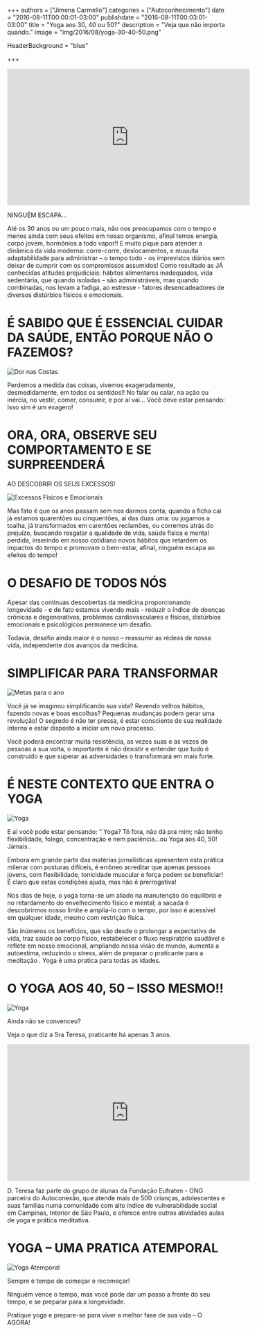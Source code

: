 +++
authors = ["Jimena Carmello"]
categories = ["Autoconhecimento"]
date = "2016-08-11T00:00:01-03:00"
publishdate = "2016-08-11T00:03:01-03:00"
title = "Yoga aos 30, 40 ou 50?"
description = "Veja que não importa quando."
image = "img/2016/08/yoga-30-40-50.png"

HeaderBackground = "blue"

+++


<iframe width="560" height="315" src="https://www.youtube.com/embed/iK_Grtk-Ej0" frameborder="0" allowfullscreen></iframe>


NINGUÉM ESCAPA...

Até os 30 anos ou um pouco mais, não nos preocupamos com o tempo e menos ainda com seus efeitos em nosso organismo, afinal temos energia, corpo jovem, hormônios a todo vapor!! E muito pique para atender a dinâmica da vida moderna: corre-corre, deslocamentos, e muuuita adaptabilidade para administrar – o tempo todo - os imprevistos diários sem deixar de cumprir com os compromissos assumidos! Como resultado as JÁ conhecidas atitudes prejudiciais: hábitos alimentares inadequados, vida sedentária, que quando isoladas – são administráveis, mas quando combinadas, nos levam a fadiga, ao estresse - fatores desencadeadores de diversos distúrbios físicos e emocionais.

# É SABIDO QUE É ESSENCIAL CUIDAR DA SAÚDE, ENTÃO PORQUE NÃO O FAZEMOS?

![Dor nas Costas](https://s3-sa-east-1.amazonaws.com/blog.autoconexao.org.br/img/2016/08/dor-nas-costas.jpg)


Perdemos a medida das coisas, vivemos exageradamente, desmedidamente, em todos os sentidos!! No falar ou calar, na ação ou inércia, no vestir,  comer, consumir, e por aí vai...
Você deve estar pensando: Isso sim é um exagero!

# ORA, ORA, OBSERVE SEU COMPORTAMENTO E SE SURPREENDERÁ
AO DESCOBRIR OS SEUS EXCESSOS!

![Excessos Físicos e Emocionais](https://s3-sa-east-1.amazonaws.com/blog.autoconexao.org.br/img/2016/08/sem-controle.jpg)

Mas fato é que os anos passam sem nos darmos conta; quando a ficha cai já estamos quarentões ou cinquentões, aí das duas uma: ou jogamos a toalha, já transformados em carentões reclamões, ou corremos atrás do prejuízo, buscando resgatar a qualidade de vida, saúde física e mental perdida, inserindo em nosso cotidiano novos hábitos que retardem os impactos do tempo e promovam o bem-estar, afinal, ninguém escapa ao efeitos do tempo!

# O DESAFIO DE TODOS NÓS

Apesar das contínuas descobertas da medicina proporcionando longevidade - e de fato estamos vivendo mais - reduzir o índice de doenças crônicas e degenerativas, problemas cardiovasculares e físicos, distúrbios emocionais e psicológicos permanece um desafio.

Todavia, desafio ainda maior é o nosso – reassumir as rédeas de nossa vida, independente dos avanços da medicina.

# SIMPLIFICAR PARA TRANSFORMAR

![Metas para o ano](https://s3-sa-east-1.amazonaws.com/blog.autoconexao.org.br/img/2016/08/metas-de-ano.png)

Você já se imaginou simplificando sua vida? Revendo velhos hábitos,  fazendo novas e boas escolhas? Pequenas mudanças podem gerar uma revolução! O segredo é não ter pressa, é estar consciente de sua realidade interna e estar disposto a iniciar um novo processo.

Você poderá encontrar muita resistência, as vezes suas e as vezes de pessoas a sua volta, o importante é não desistir e entender que tudo é construído e que superar as adversidades o transformará em mais forte.

# É NESTE CONTEXTO QUE ENTRA O YOGA

![Yoga](https://s3-sa-east-1.amazonaws.com/blog.autoconexao.org.br/img/2016/08/atividdes-fi%CC%81sicas-na-terceira-idade.jpg)

E aí você pode estar pensando: “ Yoga? Tô fora, não dá pra mim; não tenho flexibilidade, folego, concentração e nem paciência...ou Yoga aos 40, 50! Jamais..

Embora em grande parte das matérias jornalísticas apresentem esta prática milenar com posturas difíceis, é errôneo acreditar que apenas pessoas jovens, com flexibilidade, tonicidade muscular e força podem se beneficiar! É claro que estas condições ajuda, mas não é prerrogativa!

Nos dias de hoje, o yoga torna-se um aliado na manutenção  do equilíbrio e  no retardamento do envelhecimento físico e mental; a sacada é descobrirmos nosso limite e amplia-lo com o tempo, por isso é acessível em qualquer idade, mesmo com restrição física.

São inúmeros os benefícios, que vão desde o prolongar a expectativa de vida, traz saúde ao corpo físico,  restabelecer o fluxo respiratório saudável e reflete em nosso emocional, ampliando nossa visão de mundo, aumenta a autoestima, reduzindo o stress, além de preparar o praticante para a meditação . Yoga é uma pratica para todas as idades.

# O YOGA AOS 40, 50 – ISSO MESMO!!

![Yoga](https://s3-sa-east-1.amazonaws.com/blog.autoconexao.org.br/img/2016/08/yoga-para-terceira-idade.jpg)

Ainda não se convenceu?

Veja o que diz a Sra Teresa, praticante há apenas 3 anos.


<iframe width="560" height="315" src="https://www.youtube.com/embed/_dW7R6GQ8IU" frameborder="0" allowfullscreen></iframe>

D. Teresa faz parte do grupo de alunas da Fundação Eufraten - ONG parceira do Autoconexão, que atende mais de 500 crianças, adolescentes e suas famílias numa comunidade com alto índice de vulnerabilidade social em Campinas, Interior de São Paulo, e oferece entre outras atividades aulas de yoga e prática meditativa.


# YOGA – UMA PRATICA ATEMPORAL
![Yoga Atemporal](https://s3-sa-east-1.amazonaws.com/blog.autoconexao.org.br/img/2016/08/yoga-para-todas-as-idades.png)

Sempre é tempo de começar e recomeçar!


Ninguém vence o tempo, mas você pode dar um passo a frente do seu tempo, e se preparar para a longevidade.


Pratique yoga e prepare-se para viver a melhor fase de sua vida – O AGORA!
